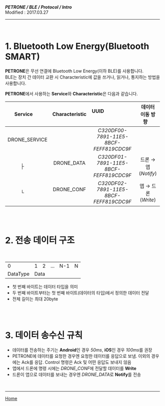 ***PETRONE / BLE / Protocol / Intro***<br>
Modified : 2017.03.27

---

<br>

# 1. Bluetooth Low Energy(Bluetooth SMART)

**PETRONE**은 무선 연결에 Bluetooth Low Energy(이하 BLE)를 사용합니다.<br>
BLE는 장치 간 데이터 교환 시 Characteristic에 값을 쓰거나, 읽거나, 통지하는 방법을 사용합니다.

**PETRONE**에서 사용하는 **Service**와 **Characteristic**은 다음과 같습니다.

| Service        | Characteristic | UUID                                   | 데이터 이동 방향      |
|:--------------:|:--------------:|:--------------------------------------:|:---------------------:|
| DRONE_SERVICE  |                | *C320DF00-7891-11E5-8BCF-FEFF819CDC9F* |                       |
|   ├           | DRONE_DATA     | *C320DF01-7891-11E5-8BCF-FEFF819CDC9F* | 드론 → 앱 (*Notify*) |
|   └           | DRONE_CONF     | *C320DF02-7891-11E5-8BCF-FEFF819CDC9F* | 앱 → 드론 (*Write*)  |

<br>
<br>

# 2. 전송 데이터 구조
<table>
    <tr>
        <td>0</td>
        <td>1</td>
        <td>2</td>
        <td>...</td>
        <td>N-1</td>
        <td>N</td>
    </tr>
    <tr>
        <td>DataType</td>
        <td colspan="5">Data</td>
    </tr>
</table>

- 첫 번째 바이트는 데이터 타입을 의미
- 두 번째 바이트부터는 첫 번째 바이트(데이터의 타입)에서 정의한 데이터 전달
- 전체 길이는 최대 20byte

<br>
<br>

# 3. 데이터 송수신 규칙

- 데이터를 전송하는 주기는 **Android**인 경우 *50ms*, **iOS**인 경우 *100ms*를 권장
- PETRONE에 데이터를 요청한 경우엔 요청한 데이터를 응답으로 보냄. 이외의 경우에는 Ack를 응답. Control 명령은 Ack 및 어떤 응답도 보내지 않음
- 앱에서 드론에 명령 시에는 *DRONE_CONF*에 전달할 데이터를 **Write**
- 드론이 앱으로 데이터를 보내는 경우엔 *DRONE_DATA*로 **Notify**를 전송


<br>

---
[Home](../../../README.md)

